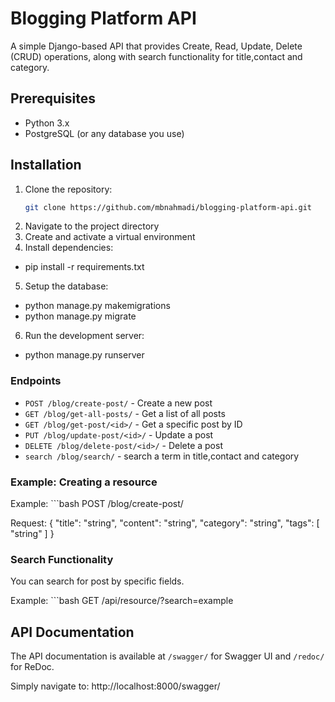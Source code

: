 # Blogging Platform API

A simple Django-based API that provides Create, Read, Update, Delete (CRUD) operations, along with search functionality for title,contact and category.

## Prerequisites

- Python 3.x
- PostgreSQL (or any database you use)


## Installation

1. Clone the repository:
   ```bash
   git clone https://github.com/mbnahmadi/blogging-platform-api.git

2. Navigate to the project directory
3. Create and activate a virtual environment
4. Install dependencies:
- pip install -r requirements.txt
5. Setup the database:
- python manage.py makemigrations
- python manage.py migrate
6. Run the development server:
- python manage.py runserver


### Endpoints

- `POST /blog/create-post/` - Create a new post
- `GET /blog/get-all-posts/` - Get a list of all posts
- `GET /blog/get-post/<id>/` - Get a specific post by ID
- `PUT /blog/update-post/<id>/` - Update a post
- `DELETE /blog/delete-post/<id>/` - Delete a post
- `search /blog/search/` - search a term in title,contact and category


### Example: Creating a resource

Example:
    ```bash
    POST /blog/create-post/

Request:
{
    "title": "string",
    "content": "string",
    "category": "string",
    "tags": [
        "string"
    ]
}

### Search Functionality

You can search for post by specific fields.

Example:
    ```bash
    GET /api/resource/?search=example


## API Documentation

The API documentation is available at `/swagger/` for Swagger UI and `/redoc/` for ReDoc.

Simply navigate to:
http://localhost:8000/swagger/